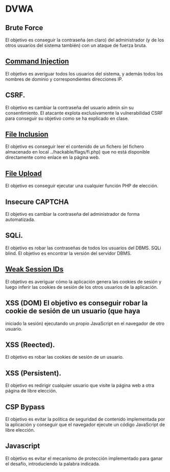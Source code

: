 # DVWA

## Brute Force 
El objetivo es conseguir la contraseña (en claro) del administrador (y de los otros usuarios del sistema también) con un ataque de fuerza bruta.

## [Command Injection](/CI/CI.md)
El objetivo es averiguar todos los usuarios del sistema, y además todos los nombres de dominio y correspondientes direcciones IP.

## CSRF. 
El objetivo es cambiar la contraseña del usuario admin sin su consentimiento. El atacante explota exclusivamente la vulnerabilidad CSRF para conseguir su objetivo como se ha explicado en clase.

## [File Inclusion](/FI/FI.md) 
El objetivo es conseguir leer el contenido de un fichero (el fichero almacenado en local ../hackable/flags/fi.php) que no está disponible directamente como enlace en la página web.

## [File Upload](/FU/FU.md)
El objetivo es conseguir ejecutar una cualquier función PHP de elección. 

## Insecure CAPTCHA 
El objetivo es cambiar la contraseña del administrador de forma automatizada.

## SQLi. 
El objetivo es robar las contraseñas de todos los usuarios del DBMS.
SQLi blind. El objetivo es encontrar la versión del servidor DBMS.

## [Weak Session IDs](/WSI/WSI.md)
El objetivo es averiguar cómo la aplicación genera las cookies de
sesión y luego inferir las cookies de sesión de los otros usuarios de la aplicación.

## XSS (DOM) El objetivo es conseguir robar la cookie de sesión de un usuario (que haya
iniciado la sesión) ejecutando un propio JavaScript en el navegador de otro usuario.

## XSS (Reected). 
El objetivo es robar las cookies de sesión de un usuario.

## XSS (Persistent). 
El objetivo es redirigir cualquier usuario que visite la página web a otra página de libre elección.

## CSP Bypass
El objetivo es evitar la política de seguridad de contenido implementada por la aplicación y conseguir que el navegador ejecute un código JavaScript de libre elección.

## Javascript
El objetivo es evitar el mecanismo de protección implementado para ganar el desafío, introduciendo la palabra indicada.
